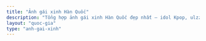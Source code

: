 ```yaml
---
title: "Ảnh gái xinh Hàn Quốc"
description: "Tổng hợp ảnh gái xinh Hàn Quốc đẹp nhất – idol Kpop, ulzzang, hot girl mạng xã hội, người mẫu nội y và bikini sexy tinh tế. Cập nhật liên tục 2025!"
layout: "quoc-gia"
type: "anh-gai-xinh"
---
```

